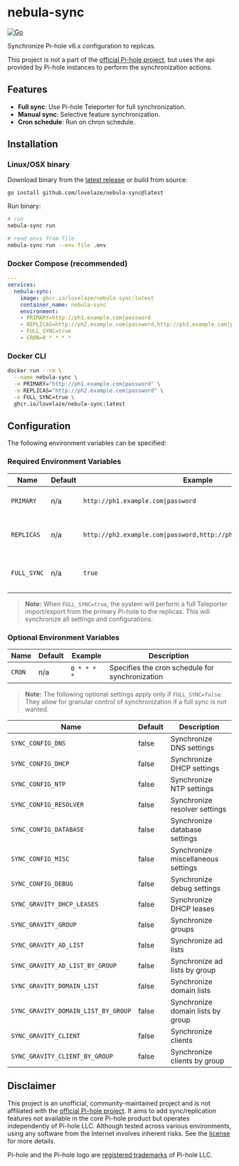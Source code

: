 # nebula-sync

[![Go](https://github.com/lovelaze/nebula-sync/actions/workflows/test.yml/badge.svg)](https://github.com/lovelaze/nebula-sync/actions/workflows/test.yml)

Synchronize Pi-hole v6.x configuration to replicas.

This project is not a part of the [official Pi-hole project](https://github.com/pi-hole), but uses the api provided by Pi-hole instances to perform the synchronization actions.

## Features
- **Full sync**: Use Pi-hole Teleporter for full synchronization.
- **Manual sync**: Selective feature synchronization.
- **Cron schedule**: Run on chron schedule.

## Installation


### Linux/OSX binary
Download binary from the [latest release](https://github.com/lovelaze/nebula-sync/releases/latest) or build from source:
```
go install github.com/lovelaze/nebula-sync@latest
```

Run binary:
```bash
# run
nebula-sync run

# read envs from file
nebula-sync run --env-file .env
```

### Docker Compose (recommended)

```yaml
---
services:
  nebula-sync:
    image: ghcr.io/lovelaze/nebula-sync:latest
    container_name: nebula-sync
    environment:
    - PRIMARY=http://ph1.example.com|password
    - REPLICAS=http://ph2.example.com|password,http://ph3.example.com|password
    - FULL_SYNC=true
    - CRON=0 * * * *
```

### Docker CLI

```bash
docker run --rm \
  --name nebula-sync \
  -e PRIMARY="http://ph1.example.com|password" \
  -e REPLICAS="http://ph2.example.com|password" \
  -e FULL_SYNC=true \
  ghcr.io/lovelaze/nebula-sync:latest
```

## Configuration

The following environment variables can be specified:

### Required Environment Variables

| Name      | Default | Example                                          | Description                                              |
|-----------|---------|--------------------------------------------------|----------------------------------------------------------|
| `PRIMARY` | n/a     | `http://ph1.example.com\|password`                       | Specifies the primary Pi-hole configuration              |
| `REPLICAS`| n/a     | `http://ph2.example.com\|password,http://ph3.example.com\|password` | Specifies the list of replica Pi-hole configurations     |
| `FULL_SYNC` | n/a   | `true`                                           | Specifies whether to perform a full synchronization      |

> **Note:** When `FULL_SYNC=true`, the system will perform a full Teleporter import/export from the primary Pi-hole to the replicas. This will synchronize all settings and configurations.

### Optional Environment Variables

| Name     | Default | Example       | Description                                    |
|----------|---------|---------------|------------------------------------------------|
| `CRON`   | n/a     | `0 * * * *`   | Specifies the cron schedule for synchronization |

> **Note:** The following optional settings apply only if `FULL_SYNC=false`. They allow for granular control of synchronization if a full sync is not wanted.

| Name                              | Default | Description                            |
|-----------------------------------|---------|----------------------------------------|
| `SYNC_CONFIG_DNS`                  | false   | Synchronize DNS settings               |
| `SYNC_CONFIG_DHCP`                 | false   | Synchronize DHCP settings              |
| `SYNC_CONFIG_NTP`                  | false   | Synchronize NTP settings               |
| `SYNC_CONFIG_RESOLVER`             | false   | Synchronize resolver settings          |
| `SYNC_CONFIG_DATABASE`             | false   | Synchronize database settings          |
| `SYNC_CONFIG_MISC`                 | false   | Synchronize miscellaneous settings     |
| `SYNC_CONFIG_DEBUG`                | false   | Synchronize debug settings             |
| `SYNC_GRAVITY_DHCP_LEASES`         | false   | Synchronize DHCP leases                |
| `SYNC_GRAVITY_GROUP`               | false   | Synchronize groups                     |
| `SYNC_GRAVITY_AD_LIST`             | false   | Synchronize ad lists                   |
| `SYNC_GRAVITY_AD_LIST_BY_GROUP`    | false   | Synchronize ad lists by group          |
| `SYNC_GRAVITY_DOMAIN_LIST`         | false   | Synchronize domain lists               |
| `SYNC_GRAVITY_DOMAIN_LIST_BY_GROUP`| false   | Synchronize domain lists by group      |
| `SYNC_GRAVITY_CLIENT`              | false   | Synchronize clients                    |
| `SYNC_GRAVITY_CLIENT_BY_GROUP`     | false   | Synchronize clients by group           |


## Disclaimer

This project is an unofficial, community-maintained project and is not affiliated with the [official Pi-hole project](https://github.com/pi-hole). It aims to add sync/replication features not available in the core Pi-hole product but operates independently of Pi-hole LLC. Although tested across various environments, using any software from the Internet involves inherent risks. See the [license](https://github.com/lovelaze/nebula-sync/blob/main/LICENSE) for more details.

Pi-hole and the Pi-hole logo are [registered trademarks](https://pi-hole.net/trademark-rules-and-brand-guidelines) of Pi-hole LLC.


